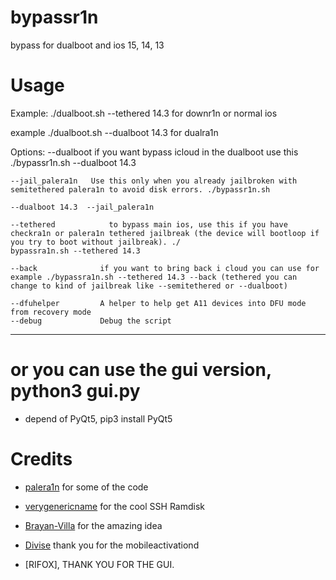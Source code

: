 # bypassr1n
bypass for dualboot and ios 15, 14, 13

# Usage

Example: ./dualboot.sh --tethered 14.3 for downr1n or normal ios

example ./dualboot.sh --dualboot 14.3 for dualra1n

Options: 
   --dualboot          if you want bypass icloud in the dualboot use this ./bypassr1n.sh --dualboot 14.3
   
    --jail_palera1n   Use this only when you already jailbroken with semitethered palera1n to avoid disk errors. ./bypassr1n.sh 
    
    --dualboot 14.3  --jail_palera1n 
    
    --tethered            to bypass main ios, use this if you have checkra1n or palera1n tethered jailbreak (the device will bootloop if you try to boot without jailbreak). ./
    bypassra1n.sh --tethered 14.3

    --back              if you want to bring back i cloud you can use for example ./bypassra1n.sh --tethered 14.3 --back (tethered you can change to kind of jailbreak like --semitethered or --dualboot)

    --dfuhelper         A helper to help get A11 devices into DFU mode from recovery mode
    --debug             Debug the script

_ _ _


# or you can use the gui version, python3 gui.py

- depend of PyQt5, pip3 install PyQt5


# Credits

- [palera1n](https://github.com/palera1n) for some of the code

- [verygenericname](https://github.com/verygenericname) for the cool SSH Ramdisk

- [Brayan-Villa](https://github.com/Brayan-Villa/iOS15-Bypass-Hello) for the amazing idea

- [Divise](https://github.com/MatthewPierson/Divise) thank you for the mobileactivationd

-  [RIFOX], THANK YOU FOR THE GUI.
